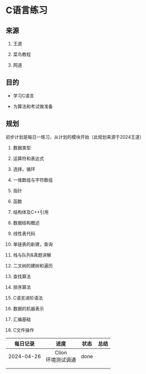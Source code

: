 # C语言练习

## 来源

1. 王道

2. 菜鸟教程

3. 网道

## 目的

- 学习C语言

- 为算法和考试做准备

## 规划

初步计划是每日一练习，从计划的模块开始（此规划来源于2024王道）

1. 数据类型

2. 运算符和表达式

3. 选择，循环

4. 一维数组与字符数组

5. 指针

6. 函数

7. 结构体及C++引用

8. 数据结构概述

9. 线性表代码

10. 单链表的新建，查询

11. 栈与队列&真题讲解

12. 二叉树的建树和遍历

13. 查找算法

14. 排序算法

15. C语言进阶语法

16. 数据的机器表示

17. 汇编基础

18. C文件操作

| 每日记录       | 进度               | 状态   | 总结  |
|:----------:|:----------------:|:----:|:---:|
| 2024-04-26 | Clion<br/>环境测试调通 | done |     |
|            |                  |      |     |
|            |                  |      |     |


